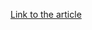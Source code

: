 [Link to the article](https://securitylabs.datadoghq.com/articles/tenacious-pungsan-dprk-threat-actor-contagious-interview/)
